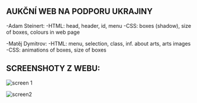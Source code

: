 AUKČNÍ WEB NA PODPORU UKRAJINY 
-
-Adam Steinert:
-HTML: head, header, id, menu
-CSS: boxes (shadow), size of boxes, colours in web page

-Matěj Dymitrov:
-HTML: menu, selection, class, inf. about arts, arts images
-CSS: animations of boxes, size of boxes


SCREENSHOTY Z WEBU:
-
![screen 1](https://user-images.githubusercontent.com/90351003/159807711-ddd36afa-86d1-4362-a879-ab16e9eb2d37.png)

![screen2](https://user-images.githubusercontent.com/90351003/159809398-92d5b1f8-b8ef-4791-8537-1d3ebf5fd6b1.png)
